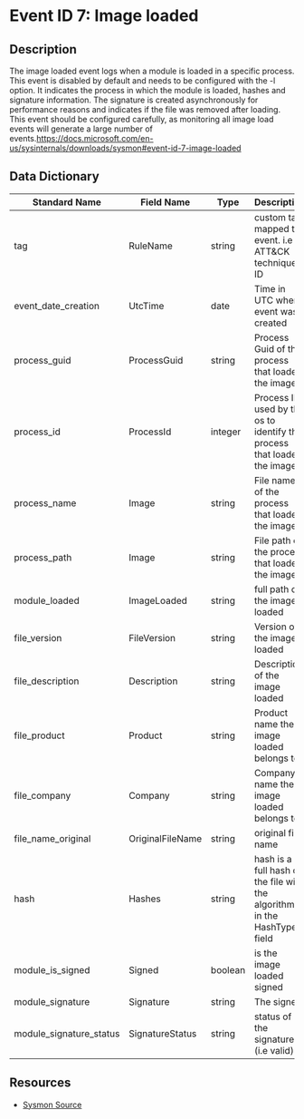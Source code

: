 # Event ID 7: Image loaded

## Description
The image loaded event logs when a module is loaded in a specific process. This event is disabled by default and needs to be configured with the -l option. It indicates the process in which the module is loaded, hashes and signature information. The signature is created asynchronously for performance reasons and indicates if the file was removed after loading. This event should be configured carefully, as monitoring all image load events will generate a large number of events.https://docs.microsoft.com/en-us/sysinternals/downloads/sysmon#event-id-7-image-loaded

## Data Dictionary
|Standard Name|Field Name|Type|Description|Sample Value|
|---|---|---|---|---|
|tag|RuleName|string|custom tag mapped to event. i.e ATT&CK technique ID|T1114|
|event_date_creation|UtcTime|date|Time in UTC when event was created|4/11/18 5:46|
|process_guid|ProcessGuid|string|Process Guid of the process that loaded the image|{A98268C1-A12A-5ACD-0000-0010E4C8B300}|
|process_id|ProcessId|integer|Process ID used by the os to identify the process that loaded the image|3532|
|process_name|Image|string|File name of the process that loaded the image|cmd.exe|
|process_path|Image|string|File path of the process that loaded the image|C:\Windows\System32\cmd.exe|
|module_loaded|ImageLoaded|string|full path of the image loaded|C:\Windows\System32\msvcrt.dll|
|file_version|FileVersion|string|Version of the image loaded|7.0.16299.125 (WinBuild.160101.0800)|
|file_description|Description|string|Description of the image loaded|Windows NT CRT DLL|
|file_product|Product|string|Product name the image loaded belongs to|Microsoft® Windows® Operating System|
|file_company|Company|string|Company name the image loaded belongs to|Microsoft Corporation|
|file_name_original|OriginalFileName|string|original file name|?|
|hash|Hashes|string|hash is a full hash of the file with the algorithms in the HashType field|SHA1=AEB9839D02C99A3E7EED1F12671C3F827221EDF8, MD5=68195105C7D9A2B5DF5BB82ECA521092, SHA256=556FF2B03495E2117223E5697B54253F30BD10ED3C67468947D79945168A624A, IMPHASH=C16CC99941EF5E18707133A2532B7D0C|
|module_is_signed|Signed|boolean|is the image loaded signed|TRUE|
|module_signature|Signature|string|The signer|Microsoft Corporation|
|module_signature_status|SignatureStatus|string|status of the signature (i.e valid)|Valid|

## Resources
* [Sysmon Source](https://docs.microsoft.com/en-us/sysinternals/downloads/sysmon#event-id-7-image-loaded)
